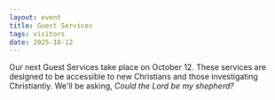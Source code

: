 ```yaml
---
layout: event
title: Guest Services
tags: visitors
date: 2025-10-12
---
```


Our next Guest Services take place on October 12. These services are designed to be accessible to new Christians and those investigating Christiantiy. 
We'll be asking, _Could the Lord be my shepherd?_
<!--excerpt end-->
